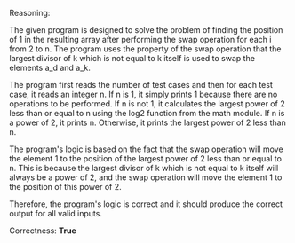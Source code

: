 Reasoning:

The given program is designed to solve the problem of finding the position of 1 in the resulting array after performing the swap operation for each i from 2 to n. The program uses the property of the swap operation that the largest divisor of k which is not equal to k itself is used to swap the elements a_d and a_k.

The program first reads the number of test cases and then for each test case, it reads an integer n. If n is 1, it simply prints 1 because there are no operations to be performed. If n is not 1, it calculates the largest power of 2 less than or equal to n using the log2 function from the math module. If n is a power of 2, it prints n. Otherwise, it prints the largest power of 2 less than n.

The program's logic is based on the fact that the swap operation will move the element 1 to the position of the largest power of 2 less than or equal to n. This is because the largest divisor of k which is not equal to k itself will always be a power of 2, and the swap operation will move the element 1 to the position of this power of 2.

Therefore, the program's logic is correct and it should produce the correct output for all valid inputs.

Correctness: **True**